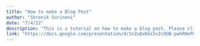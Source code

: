 ```yaml
---
title: "How to make a Blog Post"
author: "Shrenik Surineni"
date: "7/4/22"
description: "This is a tutorial on how to make a blog post. Please click the button below to access them."
link: "https://docs.google.com/presentation/d/1nZuQxKmi5v2cOOB-pwhRHePCbW-sd0v-gm79QNGAtlA/edit?usp=sharing"
---
```

